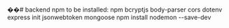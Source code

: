 ��#   b a c k e n d 
 
 npm to be installed:
npm bcryptjs body-parser cors dotenv express init jsonwebtoken mongoose
npm install nodemon --save-dev
